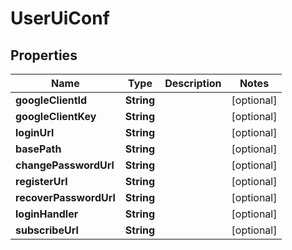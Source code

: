 
# UserUiConf

## Properties
Name | Type | Description | Notes
------------ | ------------- | ------------- | -------------
**googleClientId** | **String** |  |  [optional]
**googleClientKey** | **String** |  |  [optional]
**loginUrl** | **String** |  |  [optional]
**basePath** | **String** |  |  [optional]
**changePasswordUrl** | **String** |  |  [optional]
**registerUrl** | **String** |  |  [optional]
**recoverPasswordUrl** | **String** |  |  [optional]
**loginHandler** | **String** |  |  [optional]
**subscribeUrl** | **String** |  |  [optional]



